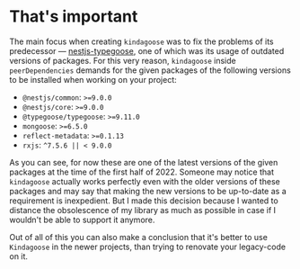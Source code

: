 # That's important

The main focus when creating `kindagoose` was to fix the problems of its predecessor
— [nestjs-typegoose](https://github.com/kpfromer/nestjs-typegoose), one of which was its usage of outdated versions of
packages. For this very reason, `kindagoose` inside `peerDependencies` demands for the given packages of the following
versions to be installed when working on your project:

* `@nestjs/common`: `>=9.0.0`
* `@nestjs/core`: `>=9.0.0`
* `@typegoose/typegoose`: `>=9.11.0`
* `mongoose`: `>=6.5.0`
* `reflect-metadata`: `>=0.1.13`
* `rxjs`: `^7.5.6 || < 9.0.0`

As you can see, for now these are one of the latest versions of the given packages at the time of the first half of
2022. Someone may notice that `kindagoose` actually works perfectly even with the older versions of these packages and
may say that making the new versions to be up-to-date as a requirement is inexpedient. But I made this decision because
I wanted to distance the obsolescence of my library as much as possible in case if I wouldn't be able to support it
anymore.

Out of all of this you can also make a conclusion that it's better to use `Kindagoose` in the newer projects, than
trying to renovate your legacy-code on it.
